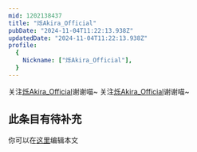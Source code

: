 ```yaml
---
mid: 1202138437
title: "烁Akira_Official"
pubDate: "2024-11-04T11:22:13.938Z"
updatedDate: "2024-11-04T11:22:13.938Z"
profile:
  {
    Nickname: ["烁Akira_Official"],
  }
---
```


关注[烁Akira_Official](https://space.bilibili.com/1202138437)谢谢喵~ 关注[烁Akira_Official](https://space.bilibili.com/1202138437)谢谢喵~

## 此条目有待补充
你可以在[这里](https://github.com/Yuhanawa/VTuber.ICU-Content/edit/master/v/烁Akira_Official/index.md)编辑本文
